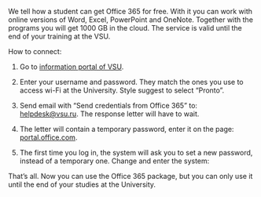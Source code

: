 We tell how a student can get Office 365 for free. With it you can work with online versions of Word, Excel, PowerPoint and OneNote. Together with the programs you will get 1000 GB in the cloud. The service is valid until the end of your training at the VSU.

How to connect:

1.  Go to [information portal of VSU](https://info.vsu.ru/).
    
2.  Enter your username and password. They match the ones you use to access wi-Fi at the University. Style suggest to select “Pronto”.
    
3.  Send email with “Send credentials from Office 365” to: [helpdesk@vsu.ru](mailto:helpdesk@vsu.ru). The response letter will have to wait.
    
4.  The letter will contain a temporary password, enter it on the page: [portal.office.com](http://portal.office.com).
    
5.  The first time you log in, the system will ask you to set a new password, instead of a temporary one. Change and enter the system:
    

That’s all. Now you can use the Office 365 package, but you can only use it until the end of your studies at the University.
